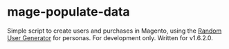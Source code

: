 mage-populate-data
==================

Simple script to create users and purchases in Magento, using the [Random User Generator](http://randomuser.me) for personas. For development only.  Written for v1.6.2.0.
